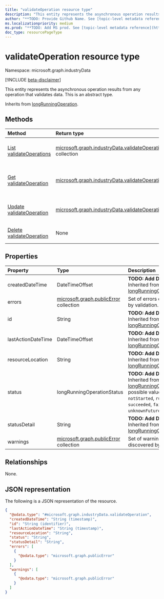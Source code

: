 ```yaml
---
title: "validateOperation resource type"
description: "This entity represents the asynchronous operation results from any operation that validates data."
author: "**TODO: Provide Github Name. See [topic-level metadata reference](https://aka.ms/msgo?pagePath=API/Document/Guidelines/Metadata)**"
ms.localizationpriority: medium
ms.prod: "**TODO: Add MS prod. See [topic-level metadata reference](https://aka.ms/msgo?pagePath=API/Document/Guidelines/Metadata)**"
doc_type: resourcePageType
---
```


# validateOperation resource type

Namespace: microsoft.graph.industryData

[!INCLUDE [beta-disclaimer](../../includes/beta-disclaimer.md)]

This entity represents the asynchronous operation results from any operation that validates data.
This is an abstract type.


Inherits from [longRunningOperation](../resources/longrunningoperation.md).

## Methods
|Method|Return type|Description|
|:---|:---|:---|
|[List validateOperations](../api/industrydata-validateoperation-list.md)|[microsoft.graph.industryData.validateOperation](../resources/industrydata-validateoperation.md) collection|Get a list of the [validateOperation](../resources/industrydata-validateoperation.md) objects and their properties.|
|[Get validateOperation](../api/industrydata-validateoperation-get.md)|[microsoft.graph.industryData.validateOperation](../resources/industrydata-validateoperation.md)|Read the properties and relationships of a [validateOperation](../resources/industrydata-validateoperation.md) object.|
|[Update validateOperation](../api/industrydata-validateoperation-update.md)|[microsoft.graph.industryData.validateOperation](../resources/industrydata-validateoperation.md)|Update the properties of a [validateOperation](../resources/industrydata-validateoperation.md) object.|
|[Delete validateOperation](../api/industrydata-validateoperation-delete.md)|None|Deletes a [validateOperation](../resources/industrydata-validateoperation.md) object.|

## Properties
|Property|Type|Description|
|:---|:---|:---|
|createdDateTime|DateTimeOffset|**TODO: Add Description** Inherited from [longRunningOperation](../resources/longrunningoperation.md).|
|errors|[microsoft.graph.publicError](../resources/publicerror.md) collection|Set of errors discovered by validation.|
|id|String|**TODO: Add Description** Inherited from [longRunningOperation](../resources/longrunningoperation.md).|
|lastActionDateTime|DateTimeOffset|**TODO: Add Description** Inherited from [longRunningOperation](../resources/longrunningoperation.md).|
|resourceLocation|String|**TODO: Add Description** Inherited from [longRunningOperation](../resources/longrunningoperation.md).|
|status|longRunningOperationStatus|**TODO: Add Description** Inherited from [longRunningOperation](../resources/longrunningoperation.md).The possible values are: `notStarted`, `running`, `succeeded`, `failed`, `unknownFutureValue`.|
|statusDetail|String|**TODO: Add Description** Inherited from [longRunningOperation](../resources/longrunningoperation.md).|
|warnings|[microsoft.graph.publicError](../resources/publicerror.md) collection|Set of warnings discovered by validation.|

## Relationships
None.

## JSON representation
The following is a JSON representation of the resource.
<!-- {
  "blockType": "resource",
  "keyProperty": "id",
  "@odata.type": "microsoft.graph.industryData.validateOperation",
  "baseType": "microsoft.graph.longRunningOperation",
  "openType": false
}
-->
``` json
{
  "@odata.type": "#microsoft.graph.industryData.validateOperation",
  "createdDateTime": "String (timestamp)",
  "id": "String (identifier)",
  "lastActionDateTime": "String (timestamp)",
  "resourceLocation": "String",
  "status": "String",
  "statusDetail": "String",
  "errors": [
    {
      "@odata.type": "microsoft.graph.publicError"
    }
  ],
  "warnings": [
    {
      "@odata.type": "microsoft.graph.publicError"
    }
  ]
}
```


